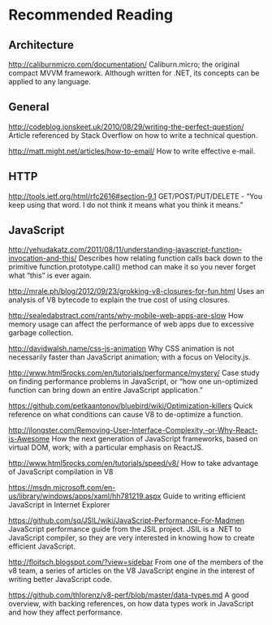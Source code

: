 # Recommended Reading

## Architecture
http://caliburnmicro.com/documentation/
Caliburn.micro; the original compact MVVM framework. Although written for .NET, its concepts can be applied to any language.

## General
http://codeblog.jonskeet.uk/2010/08/29/writing-the-perfect-question/
Article referenced by Stack Overflow on how to write a technical question.

http://matt.might.net/articles/how-to-email/
How to write effective e-mail.

## HTTP
http://tools.ietf.org/html/rfc2616#section-9.1
GET/POST/PUT/DELETE - “You keep using that word. I do not think it means what you think it means.”

## JavaScript
http://yehudakatz.com/2011/08/11/understanding-javascript-function-invocation-and-this/
Describes how relating function calls back down to the primitive function.prototype.call() method can make it so you never forget what “this” is ever again.

http://mrale.ph/blog/2012/09/23/grokking-v8-closures-for-fun.html
Uses an analysis of V8 bytecode to explain the true cost of using closures.

http://sealedabstract.com/rants/why-mobile-web-apps-are-slow
How memory usage can affect the performance of web apps due to excessive garbage collection.

http://davidwalsh.name/css-js-animation
Why CSS animation is not necessarily faster than JavaScript animation; with a focus on Velocity.js.

http://www.html5rocks.com/en/tutorials/performance/mystery/
Case study on finding performance problems in JavaScript, or “how one un-optimized function can bring down an entire JavaScript application.”

https://github.com/petkaantonov/bluebird/wiki/Optimization-killers
Quick reference on what conditions can cause V8 to de-optimize a function.

http://jlongster.com/Removing-User-Interface-Complexity,-or-Why-React-is-Awesome
How the next generation of JavaScript frameworks, based on virtual DOM, work; with a particular emphasis on ReactJS.

http://www.html5rocks.com/en/tutorials/speed/v8/
How to take advantage of JavaScript compilation in V8

https://msdn.microsoft.com/en-us/library/windows/apps/xaml/hh781219.aspx
Guide to writing efficient JavaScript in Internet Explorer

https://github.com/sq/JSIL/wiki/JavaScript-Performance-For-Madmen
JavaScript performance guide from the JSIL project. JSIL is a .NET to JavaScript compiler, so they are very interested in knowing how to create efficient JavaScript.

http://floitsch.blogspot.com/?view=sidebar
From one of the members of the v8 team, a series of articles on the V8 JavaScript engine in the interest of writing better JavaScript code.

https://github.com/thlorenz/v8-perf/blob/master/data-types.md
A good overview, with backing references, on how data types work in JavaScript and how they affect performance.

